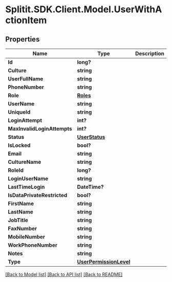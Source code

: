 # Splitit.SDK.Client.Model.UserWithActionItem
## Properties

Name | Type | Description | Notes
------------ | ------------- | ------------- | -------------
**Id** | **long?** |  | 
**Culture** | **string** |  | [optional] 
**UserFullName** | **string** |  | [optional] 
**PhoneNumber** | **string** |  | [optional] 
**Role** | [**Roles**](Roles.md) |  | [optional] 
**UserName** | **string** |  | [optional] 
**UniqueId** | **string** |  | [optional] 
**LoginAttempt** | **int?** |  | 
**MaxInvalidLoginAttempts** | **int?** |  | 
**Status** | [**UserStatus**](UserStatus.md) |  | 
**IsLocked** | **bool?** |  | 
**Email** | **string** |  | [optional] 
**CultureName** | **string** |  | [optional] 
**RoleId** | **long?** |  | 
**LoginUserName** | **string** |  | [optional] 
**LastTimeLogin** | **DateTime?** |  | 
**IsDataPrivateRestricted** | **bool?** |  | 
**FirstName** | **string** |  | [optional] 
**LastName** | **string** |  | [optional] 
**JobTitle** | **string** |  | [optional] 
**FaxNumber** | **string** |  | [optional] 
**MobileNumber** | **string** |  | [optional] 
**WorkPhoneNumber** | **string** |  | [optional] 
**Notes** | **string** |  | [optional] 
**Type** | [**UserPermissionLevel**](UserPermissionLevel.md) |  | 

[[Back to Model list]](../README.md#documentation-for-models) [[Back to API list]](../README.md#documentation-for-api-endpoints) [[Back to README]](../README.md)

